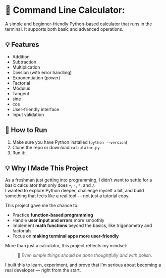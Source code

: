 # 🧮 Command Line Calculator:

A simple and beginner-friendly Python-based calculator that runs in the terminal. It supports both basic and advanced operations.

## 💡 Features

- Addition
- Subtraction
- Multiplication
- Division (with error handling)
- Exponentiation (power)
- Factorial
- Modulus
- Tangent
- sine
- cos
- User-friendly interface
- Input validation


## 🚀 How to Run

1. Make sure you have Python installed (`python --version`)
2. Clone the repo or download `calculator.py`
3. Run it:

## 💡 Why I Made This Project

As a freshman just getting into programming, I didn’t want to settle for a basic calculator that only does `+`, `-`, `*`, and `/`.  
I wanted to explore Python deeper, challenge myself a bit, and build something that feels like a real tool — not just a tutorial copy.

This project gave me the chance to:
- Practice **function-based programming**
- Handle **user input and errors** more smoothly
- Implement **math functions** beyond the basics, like trigonometry and factorials
- Focus on **making terminal apps more user-friendly**

More than just a calculator, this project reflects my mindset:
> 💭 *Even simple things should be done thoughtfully and with polish.*

I built this to learn, experiment, and prove that I'm serious about becoming a real developer — right from the start.



